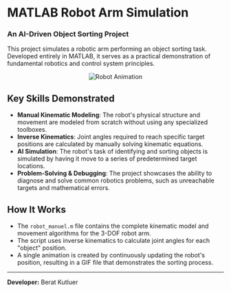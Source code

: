 # MATLAB Robot Arm Simulation
### An AI-Driven Object Sorting Project

This project simulates a robotic arm performing an object sorting task. Developed entirely in MATLAB, it serves as a practical demonstration of fundamental robotics and control system principles.

<p align="center">
  <img src="robot_animasyonu.gif" alt="Robot Animation">
</p>

## Key Skills Demonstrated
- **Manual Kinematic Modeling**: The robot's physical structure and movement are modeled from scratch without using any specialized toolboxes.
- **Inverse Kinematics**: Joint angles required to reach specific target positions are calculated by manually solving kinematic equations.
- **AI Simulation**: The robot's task of identifying and sorting objects is simulated by having it move to a series of predetermined target locations.
- **Problem-Solving & Debugging**: The project showcases the ability to diagnose and solve common robotics problems, such as unreachable targets and mathematical errors.

## How It Works
- The `robot_manuel.m` file contains the complete kinematic model and movement algorithms for the 3-DOF robot arm.
- The script uses inverse kinematics to calculate joint angles for each "object" position.
- A single animation is created by continuously updating the robot's position, resulting in a GIF file that demonstrates the sorting process.

---
**Developer:** Berat Kutluer
